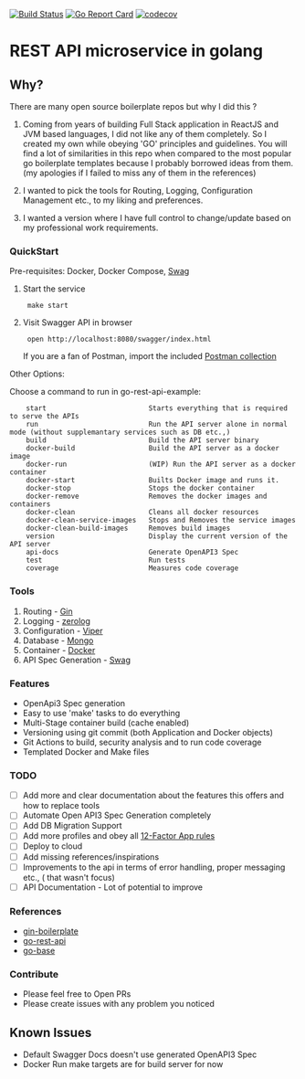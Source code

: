 [![Build Status](https://github.com/rameshsunkara/go-rest-api-example/actions/workflows/cibuild.yml/badge.svg)](https://github.com/rameshsunkara/go-rest-api-example/actions/workflows/cibuild.yml?query=+branch%3Amain)
[![Go Report Card](https://goreportcard.com/badge/github.com/rameshsunkara/go-rest-api-example)](https://goreportcard.com/report/github.com/rameshsunkara/go-rest-api-example)
[![codecov](https://codecov.io/gh/rameshsunkara/go-rest-api-example/branch/main/graph/badge.svg)](https://app.codecov.io/gh/rameshsunkara/go-rest-api-example)


# REST API microservice in golang

## Why?

There are many open source boilerplate repos but why I did this ?

1. Coming from years of building Full Stack application in ReactJS and JVM based languages, I did not like any of them
   completely.
   So I created my own while obeying 'GO' principles and guidelines.
   You will find a lot of similarities in this repo when compared to the most popular go boilerplate templates because I
   probably borrowed ideas from them. (my apologies if I failed to miss any of them in the references)

2. I wanted to pick the tools for Routing, Logging, Configuration Management etc., to my liking and preferences.

3. I wanted a version where I have full control to change/update based on my professional work requirements.

### QuickStart

Pre-requisites: Docker, Docker Compose, [Swag](https://github.com/swaggo/swag)

1. Start the service

        make start

2. Visit Swagger API in browser

        open http://localhost:8080/swagger/index.html

   If you are a fan of Postman, import the included [Postman collection](orders.postman_collection.json)

Other Options:

Choose a command to run in go-rest-api-example:

        start                         Starts everything that is required to serve the APIs
        run                           Run the API server alone in normal mode (without supplemantary services such as DB etc.,)
        build                         Build the API server binary
        docker-build                  Build the API server as a docker image
        docker-run                    (WIP) Run the API server as a docker container
        docker-start                  Builts Docker image and runs it.
        docker-stop                   Stops the docker container
        docker-remove                 Removes the docker images and containers
        docker-clean                  Cleans all docker resources
        docker-clean-service-images   Stops and Removes the service images
        docker-clean-build-images     Removes build images
        version                       Display the current version of the API server
        api-docs                      Generate OpenAPI3 Spec
        test                          Run tests
        coverage                      Measures code coverage

### Tools

1. Routing - [Gin](https://github.com/gin-gonic/gin)
2. Logging - [zerolog](https://github.com/rs/zerolog)
3. Configuration - [Viper](https://github.com/spf13/viper)
4. Database - [Mongo](https://www.mongodb.com/)
5. Container - [Docker](https://www.docker.com/)
6. API Spec Generation - [Swag](https://github.com/swaggo/swag)

### Features

- OpenApi3 Spec generation
- Easy to use 'make' tasks to do everything
- Multi-Stage container build (cache enabled)
- Versioning using git commit (both Application and Docker objects)
- Git Actions to build, security analysis and to run code coverage
- Templated Docker and Make files

### TODO

- [ ] Add more and clear documentation about the features this offers and how to replace tools
- [ ] Automate Open API3 Spec Generation completely
- [ ] Add DB Migration Support
- [ ] Add more profiles and obey all [12-Factor App rules](https://12factor.net/ru/)
- [ ] Deploy to cloud
- [ ] Add missing references/inspirations
- [ ] Improvements to the api in terms of error handling, proper messaging etc., ( that wasn't focus)
- [ ] API Documentation - Lot of potential to improve

### References

- [gin-boilerplate](https://github.com/Massad/gin-boilerplate)
- [go-rest-api](https://github.com/qiangxue/go-rest-api)
- [go-base](https://github.com/dhax/go-base)

### Contribute

- Please feel free to Open PRs
- Please create issues with any problem you noticed

## Known Issues

- Default Swagger Docs doesn't use generated OpenAPI3 Spec
- Docker Run make targets are for build server for now

